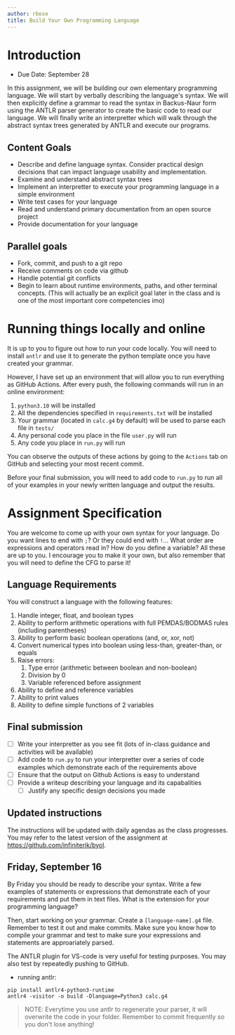 ```yaml
---
author: rbose
title: Build Your Own Programming Language
---
```


# Introduction

-   Due Date: September 28

In this assignment, we will be building our own elementary programming
language. We will start by verbally describing the language's syntax. We
will then explicitly define a grammar to read the syntax in Backus-Naur
form using the ANTLR parser generator to create the basic code to read
our language. We will finally write an interpretter which will walk
through the abstract syntax trees generated by ANTLR and execute our
programs.

## Content Goals

-   Describe and define language syntax. Consider practical design
    decisions that can impact language usability and implementation.
-   Examine and understand abstract syntax trees
-   Implement an interpretter to execute your programming language in a
    simple environment
-   Write test cases for your language
-   Read and understand primary documentation from an open source
    project
-   Provide documentation for your language

## Parallel goals

-   Fork, commit, and push to a git repo
-   Receive comments on code via github
-   Handle potential git conflicts
-   Begin to learn about runtime environments, paths, and other terminal
    concepts. (This will actually be an explicit goal later in the class
    and is one of the most important core competencies imo)

# Running things locally and online

It is up to you to figure out how to run your code locally. You will
need to install `antlr` and use it to generate the python template once
you have created your grammar.

However, I have set up an environment that will allow you to run
everything as GitHub Actions. After every push, the following commands
will run in an online environment:

1.  `python3.10` will be installed
2.  All the dependencies specified in `requirements.txt` will be
    installed
3.  Your grammar (located in `calc.g4` by default) will be used to parse
    each file in `tests/`
4.  Any personal code you place in the file `user.py` will run
5.  Any code you place in `run.py` will run

You can observe the outputs of these actions by going to the `Actions`
tab on GitHub and selecting your most recent commit.

Before your final submission, you will need to add code to `run.py` to
run all of your examples in your newly written language and output the
results.

# Assignment Specification

You are welcome to come up with your own syntax for your language. Do
you want lines to end with `;`? Or they could end with `!`… What order
are expressions and operators read in? How do you define a variable? All
these are up to you. I encourage you to make it your own, but also
remember that you will need to define the CFG to parse it!

## Language Requirements

You will construct a language with the following features:

1.  Handle integer, float, and boolean types
2.  Ability to perform arithmetic operations with full PEMDAS/BODMAS
    rules (including parentheses)
3.  Ability to perform basic boolean operations (and, or, xor, not)
4.  Convert numerical types into boolean using less-than, greater-than,
    or equals
5.  Raise errors:
    1.  Type error (arithmetic between boolean and non-boolean)
    2.  Division by 0
    3.  Variable referenced before assignment
6.  Ability to define and reference variables
7.  Ability to print values
8.  Ability to define simple functions of 2 variables

## Final submission

-   [ ] Write your interpretter as you see fit (lots of in-class
    guidance and activities will be available)
-   [ ] Add code to `run.py` to run your interpretter over a series of
    code examples which demonstrate each of the requirements above
-   [ ] Ensure that the output on Github Actions is easy to understand
-   [ ] Provide a writeup describing your language and its capabalities
    -   [ ] Justify any specific design decisions you made

## Updated instructions
The instructions will be updated with daily agendas as the class progresses.
You may refer to the latest version of the assignment at https://github.com/infiniterik/byol.
    
## Friday, September 16

By Friday you should be ready to describe your syntax. Write a few
examples of statements or expressions that demonstrate each of your
requirements and put them in text files. What is the extension for your
programming language?

Then, start working on your grammar. Create a `[language-name].g4` file.
Remember to test it out and make commits. Make sure you know how to
compile your grammar and test to make sure your expressions and
statements are approariately parsed.

The ANTLR plugin for VS-code is very useful for testing purposes. You
may also test by repeatedly pushing to GitHub.

* running antlr:
```
pip install antlr4-python3-runtime
antlr4 -visitor -o build -Dlanguage=Python3 calc.g4
```

> NOTE: Everytime you use antlr to regenerate your parser, it will
> overwrite the code in your folder. Remember to commit frequently so
> you don't lose anything!

